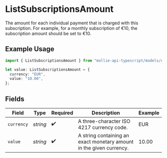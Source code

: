 # ListSubscriptionsAmount

The amount for each individual payment that is charged with this subscription. For example, for a monthly
subscription of €10, the subscription amount should be set to €10.

## Example Usage

```typescript
import { ListSubscriptionsAmount } from "mollie-api-typescript/models/operations";

let value: ListSubscriptionsAmount = {
  currency: "EUR",
  value: "10.00",
};
```

## Fields

| Field                                                               | Type                                                                | Required                                                            | Description                                                         | Example                                                             |
| ------------------------------------------------------------------- | ------------------------------------------------------------------- | ------------------------------------------------------------------- | ------------------------------------------------------------------- | ------------------------------------------------------------------- |
| `currency`                                                          | *string*                                                            | :heavy_check_mark:                                                  | A three-character ISO 4217 currency code.                           | EUR                                                                 |
| `value`                                                             | *string*                                                            | :heavy_check_mark:                                                  | A string containing an exact monetary amount in the given currency. | 10.00                                                               |